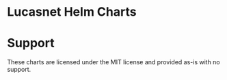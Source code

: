 # Lucasnet Helm Charts

# Support

These charts are licensed under the MIT license and provided as-is with no support.
